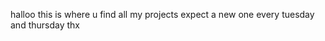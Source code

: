 halloo
this is where u find all my projects
expect a new one every tuesday and thursday
thx

<!---
HoshinoKurino/HoshinoKurino is a ✨ special ✨ repository because its `README.md` (this file) appears on your GitHub profile.
You can click the Preview link to take a look at your changes.
--->
